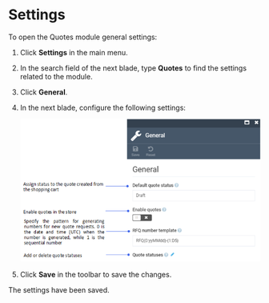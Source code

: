 # Settings

To open the Quotes module general settings:

1. Click **Settings** in the main menu.
1. In the search field of the next blade, type **Quotes** to find the settings related to the module.
1. Click **General**.
1. In the next blade, configure the following settings:

    ![General catalog settings](media/settings.png)

1. Click **Save** in the toolbar to save the changes.

The settings have been saved.
